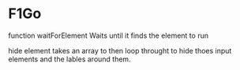# F1Go



function waitForElement Waits until it finds the element to run


hide element takes an array to then loop throught to hide thoes input elements and the lables around them. 